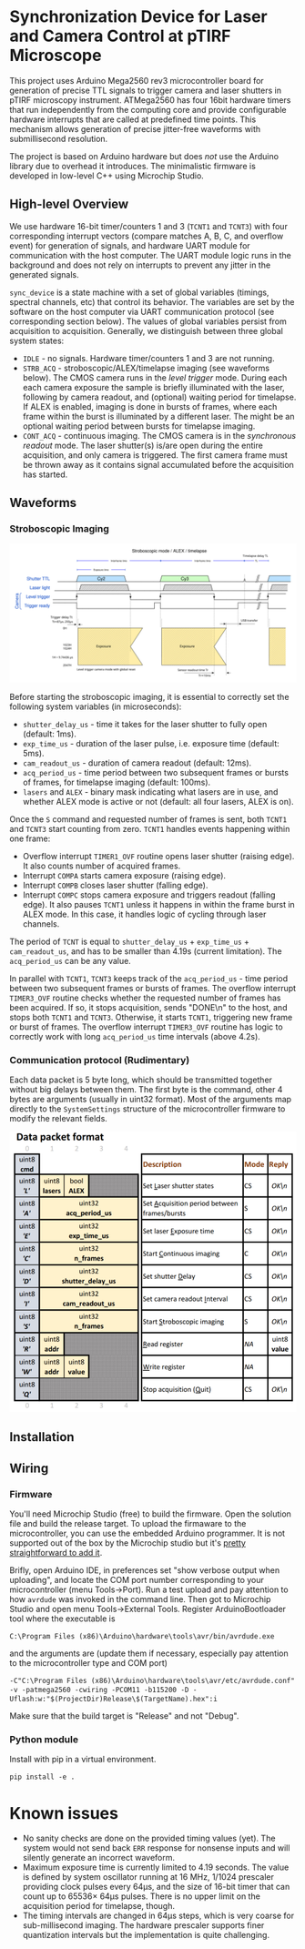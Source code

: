 # Synchronization Device for Laser and Camera Control at pTIRF Microscope

This project uses Arduino Mega2560 rev3 microcontroller board for generation of precise TTL signals to trigger camera and laser shutters in pTIRF microscopy instrument.
ATMega2560 has four 16bit hardware timers that run independently from the computing core and provide configurable hardware interrupts that are called at predefined time points.
This mechanism allows generation of precise jitter-free waveforms with submillisecond resolution.

The project is based on Arduino hardware but does _not_ use the Arduino library due to overhead it introduces. The minimalistic firmware is developed in low-level C++ using Microchip Studio.

## High-level Overview

We use hardware 16-bit timer/counters 1 and 3 (`TCNT1` and `TCNT3`) with four corresponding interrupt vectors (compare matches A, B, C, and overflow event) for generation of signals, and hardware UART module for communication with the host computer. The UART module logic runs in the background and does not rely on interrupts to prevent any jitter in the generated signals.

`sync_device` is a state machine with a set of global variables (timings, spectral channels, etc) that control its behavior. The variables are set by the software on the host computer via UART communication protocol (see corresponding section below). The values of global variables persist from acquisition to acquisition. Generally, we distinguish between three global system states:

 * `IDLE` - no signals. Hardware timer/counters 1 and 3 are not running.
 * `STRB_ACQ` - stroboscopic/ALEX/timelapse imaging (see waveforms below). The CMOS camera runs in the _level trigger_ mode. During each each camera exposure the sample is briefly illuminated with the laser, following by camera readout, and (optional) waiting period for timelapse. If ALEX is enabled, imaging is done in bursts of frames, where each frame within the burst is illuminated by a different laser. The might be an optional waiting period between bursts for timelapse imaging.
 * `CONT_ACQ` - continuous imaging. The CMOS camera is in the _synchronous readout_ mode. The laser shutter(s) is/are open during the entire acquisition, and only camera is triggered. The first camera frame must be thrown away as it contains signal accumulated before the acquisition has started.


## Waveforms
### Stroboscopic Imaging

![Stroboscopic Imaging](doc/waveforms/stroboscopic%20imaging.svg)

Before starting the stroboscopic imaging, it is essential to correctly set the following system variables (in microseconds):

* `shutter_delay_us` - time it takes for the laser shutter to fully open (default: 1ms).
* `exp_time_us` - duration of the laser pulse, i.e. exposure time (default: 5ms).
* `cam_readout_us` - duration of camera readout (default: 12ms).
* `acq_period_us` - time period between two subsequent frames or bursts of frames, for timelapse imaging (default: 100ms).
* `lasers` and `ALEX` - binary mask indicating what lasers are in use, and whether ALEX mode is active or not (default: all four lasers, ALEX is on).

Once the `S` command and requested number of frames is sent, both `TCNT1` and `TCNT3` start counting from zero. `TCNT1` handles events happening within one frame:

* Overflow interrupt `TIMER1_OVF` routine opens laser shutter (raising edge). It also counts number of acquired frames.
* Interrupt `COMPA` starts camera exposure (raising edge).
* Interrupt `COMPB` closes laser shutter (falling edge).
* Interrupt `COMPC` stops camera exposure and triggers readout (falling edge). It also pauses `TCNT1` unless it happens in within the frame burst in ALEX mode. In this case, it handles logic of cycling through laser channels.

The period of `TCNT` is equal to `shutter_delay_us` + `exp_time_us` + `cam_readout_us`, and has to be smaller than 4.19s (current limitation). The `acq_period_us` can be any value.

In parallel with `TCNT1`, `TCNT3` keeps track of the `acq_period_us` - time period between two subsequent frames or bursts of frames. The overflow interrupt `TIMER3_OVF` routine checks whether  the requested number of frames has been acquired. If so, it stops acquisition, sends "DONE\n" to the host, and stops both `TCNT1` and `TCNT3`. Otherwise, it starts `TCNT1`, triggering new frame or burst of frames. The overflow interrupt `TIMER3_OVF` routine has logic to correctly work with long `acq_period_us` time intervals (above 4.2s).




### Communication protocol (Rudimentary)

 Each data packet is 5 byte long, which should be transmitted together without big delays between them. The first byte is the command, other 4 bytes are arguments (usually in uint32 format). Most of the arguments map directly to the `SystemSettings` structure of the microcontroller firmware to modify the relevant fields. 


![data packet structure.png](doc/data%20packet%20structure.png)



## Installation


## Wiring

### Firmware

You'll need Microchip Studio (free) to build the firmware. Open the solution file and build the release target. To upload the firmaware to the microcontroller,
you can use the embedded Arduino programmer. It is not supported out of the box by the Microchip studio but it's [pretty straightforward to add it](https://youtu.be/zEbSQaQJvHI).

Brifly, open Arduino IDE, in preferences set "show verbose output when uploading", and locate the COM port number corresponding to your microcontroller (menu Tools->Port). Run a test upload and pay attention to how `avrdude` was invoked in the command line.
Then got to Microchip Studio and open menu Tools->External Tools. Register ArduinoBootloader tool where the executable is

```
C:\Program Files (x86)\Arduino\hardware\tools\avr/bin/avrdude.exe
```

and the arguments are (update them if necessary, especially pay attention to the microcontroller type and COM port)

```
-C"C:\Program Files (x86)\Arduino\hardware\tools\avr/etc/avrdude.conf" -v -patmega2560 -cwiring -PCOM11 -b115200 -D -Uflash:w:"$(ProjectDir)Release\$(TargetName).hex":i 
```

Make sure that the build target is "Release" and not "Debug".


### Python module

Install with pip in a virtual environment.

```
pip install -e .
```


# Known issues

* No sanity checks are done on the provided timing values (yet). The system would not send back `ERR` response for nonsense inputs and will silently generate an incorrect waveform.
* Maximum exposure time is currently limited to 4.19 seconds. The value is defined by system oscillator running at 16 MHz, 1/1024 prescaler providing clock pulses every 64µs, and the size of 16-bit timer that can count up to 65536× 64µs pulses. There is no upper limit on the acquisition period for timelapse, though.
* The timing intervals are changed in 64µs steps, which is very coarse for sub-millisecond imaging. The hardware prescaler supports finer quantization intervals but the implementation is quite challenging.